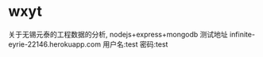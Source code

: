 # wxyt
关于无锡元泰的工程数据的分析, nodejs+express+mongodb
测试地址
infinite-eyrie-22146.herokuapp.com
用户名:test
密码:test
